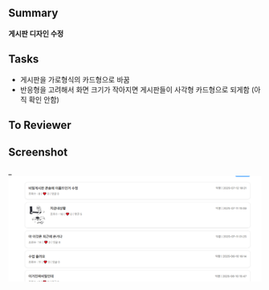 ## Summary

**게시판 디자인 수정**

## Tasks

- 게시판을 가로형식의 카드형으로 바꿈
- 반응형을 고려해서 화면 크기가 작아지면 게시판들이 사각형 카드형으로 되게함 (아직 확인 안함)

## To Reviewer


## Screenshot

_![alt text](image.png)
